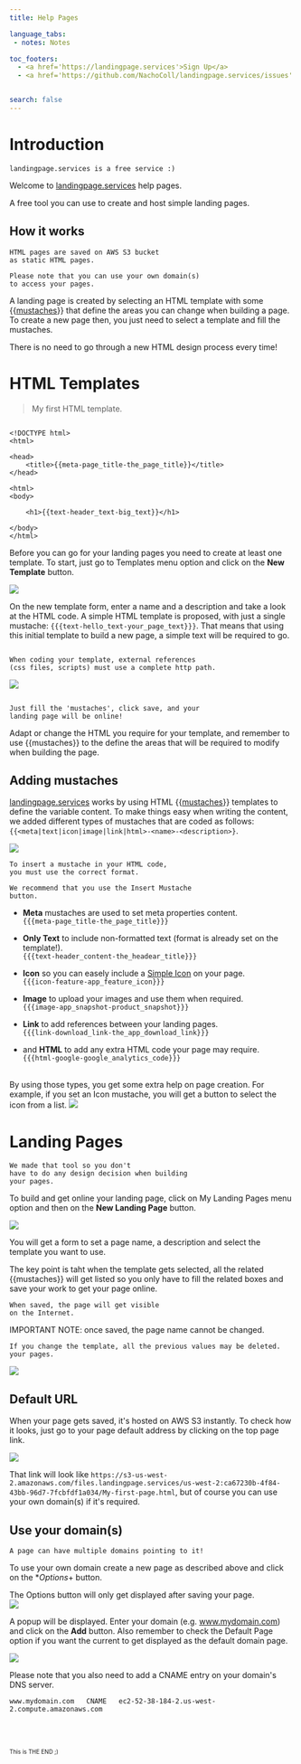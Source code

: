 ```yaml
---
title: Help Pages

language_tabs:
 - notes: Notes

toc_footers:
  - <a href='https://landingpage.services'>Sign Up</a>
  - <a href='https://github.com/NachoColl/landingpage.services/issues' target="_blank">Need help? click here</a>


search: false
---
```


# Introduction

```notes
landingpage.services is a free service :)
```

Welcome to [landingpage.services](https://landingpage.services) help pages. 

A free tool you can use to create and host simple landing pages.

## How it works

```notes
HTML pages are saved on AWS S3 bucket 
as static HTML pages. 

Please note that you can use your own domain(s)
to access your pages.
```

A landing page is created by selecting an HTML template with some {{[mustaches](http://mustache.github.io/)}} that define the areas you can change when building a page. To create a new page then, you just need to select a template and fill the mustaches. 

There is no need to go through a new HTML design process every time!

# HTML Templates

> My first HTML template.

```notes

<!DOCTYPE html>
<html>

<head>
    <title>{{meta-page_title-the_page_title}}</title>
</head> 

<html>
<body>
    
    <h1>{{text-header_text-big_text}}</h1>
    
</body>
</html>
```

Before you can go for your landing pages you need to create at least one template. To start, just go to Templates menu option and click on the **New Template** button. 

<img src="images/landingpage-template-list.png" class="img-photo"/>

On the new template form, enter a name and a description and take a look at the HTML code. A simple HTML template is proposed, with just a single mustache: `{{{text-hello_text-your_page_text}}}`. That means that using this initial template to build a new page, a simple text will be required to go.

```notes

When coding your template, external references 
(css files, scripts) must use a complete http path.

```

<img src="images/landingpage-new.png"  class="img-photo"/>


```notes

Just fill the 'mustaches', click save, and your 
landing page will be online!

```
Adapt or change the HTML you require for your template, and remember to use {{mustaches}} to the define the areas that will be required to modify when building the page.

 
## Adding mustaches

[landingpage.services](https://landingpage.services) works by using HTML {{[mustaches](http://mustache.github.io/)}} templates to define the variable content. To make things easy when writing the content, we added different types of mustaches that are coded as follows: `{{<meta|text|icon|image|link|html>-<name>-<description>}`.

<img src="images/template-mustache.png"  class="img-photo" />

```notes
To insert a mustache in your HTML code, 
you must use the correct format.

We recommend that you use the Insert Mustache
button.

```

* **Meta** mustaches are used to set meta properties content.<br/> `{{{meta-page_title-the_page_title}}}`

* **Only Text** to include non-formatted text (format is already set on the template!).<br/> `{{{text-header_content-the_headear_title}}}`

* **Icon** so you can easely include a [Simple Icon](http://simplelineicons.com/) on your page. <br/> `{{{icon-feature-app_feature_icon}}}`

* **Image** to upload your images and use them when required. <br/> `{{{image-app_snapshot-product_snapshot}}}`

* **Link** to add references between your landing pages. <br/> `{{{link-download_link-the_app_download_link}}}`

* and **HTML** to add any extra HTML code your page may require. <br/> `{{{html-google-google_analytics_code}}}`

<br/>
By using those types, you get some extra help on page creation. For example, if you set an Icon mustache, you will get a button to select the icon from a list.

<img src="images/landingpage.icon-mustache.png"  class="img-photo" />

# Landing Pages

```notes
We made that tool so you don't
have to do any design decision when building
your pages.

```

To build and get online your landing page, click on My Landing Pages menu option and then on the **New Landing Page** button. 

<img src="images/landingpage.page-list.png"  class="img-photo" />

You will get a form to set a page name, a description and select the template you want to use. 

The key point is taht when the template gets selected, all the related {{mustaches}} will get listed so you only have to fill the related boxes and save your work to get your page online.

```notes
When saved, the page will get visible 
on the Internet.
```

<aside class="warning">
IMPORTANT NOTE: once saved, the page name cannot be changed.
</aside>

```notes
If you change the template, all the previous values may be deleted.
your pages.
```

<img src="images/landingpage.page-update-mustaches.png"  class="img-photo" />

## Default URL

When your page gets saved, it's hosted on AWS S3 instantly. To check how it looks, just go to your page default address by clicking on the top page link.

<img src="images/landingpage-page-update-link.png"  class="img-photo" />

That link will look like `https://s3-us-west-2.amazonaws.com/files.landingpage.services/us-west-2:ca67230b-4f84-43bb-96d7-7fcbfdf1a034/My-first-page.html`, but of course you can use your own domain(s) if it's required.


## Use your domain(s)

```notes
A page can have multiple domains pointing to it!
```

To use your own domain create a new page as described above and click on the **Options*+ button.

<aside class="notice">
The Options button will only get displayed after saving your page.
</aside>

<img src="images/landingpage-page-update-options.png"  class="img-photo" />

A popup will be displayed. Enter your domain (e.g. www.mydomain.com) and click on the **Add** button. Also remember to check the Default Page option if you want the current to get displayed as the default domain page.

<img src="images/landingpage.page-update-add-domain.png"  class="img-photo" />

Please note that you also need to add a CNAME entry on your domain's DNS server.

`www.mydomain.com   CNAME   ec2-52-38-184-2.us-west-2.compute.amazonaws.com`

<br/><br/>

<span style="font-size:10px">This is THE END ;)</span>







